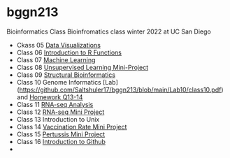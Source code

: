 # bggn213
Bioinformatics Class 
Bioinfromatics class winter 2022 at UC San Diego

- Ckass 05 [Data Visualizations](https://github.com/Saltshuler17/bggn213/blob/main/wk05_Lab/week05.pdf)
- Class 06 [Introduction to R Functions](https://github.com/Saltshuler17/bggn213/blob/main/Class06/Lab06.pdf)
- Class 07 [Machine Learning](https://github.com/Saltshuler17/bggn213/blob/main/class08/lab07.pdf)
- Class 08 [Unsupervised Learning Mini-Project](https://github.com/Saltshuler17/bggn213/blob/main/Class09_miniproject/Class08_Mini_project.pdf)
- Class 09 [Structural Bioinformatics](https://github.com/Saltshuler17/bggn213/blob/main/Lab09_pdb/lab09.pdf)
- Class 10 Genome Informatics [Lab] (https://github.com/Saltshuler17/bggn213/blob/main/Lab10/class10.pdf) and [Homework Q13-14](https://github.com/Saltshuler17/bggn213/blob/main/Lab10/lab_10.pdf)
- Class 11 [RNA-seq Analysis](https://github.com/Saltshuler17/bggn213/blob/main/Lab11/class11.pdf)
- Class 12 [RNA-seq Mini Project](https://github.com/Saltshuler17/bggn213/blob/main/class12/lab12_mini.pdf)
- Class 13 Introduction to Unix 
- Class 14 [Vaccination Rate Mini Project](https://github.com/Saltshuler17/bggn213/blob/main/Class14/lab14.pdf)
- Class 15 [Pertussis Mini Project](https://github.com/Saltshuler17/bggn213/blob/main/class15/Lab15.pdf)
- Class 16 [Introduction to Github](https://github.com/Saltshuler17/bggn213)
-
